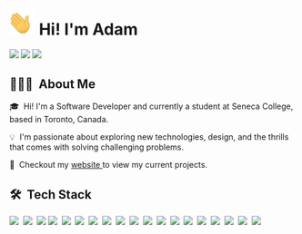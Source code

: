 # <img width="45" src="./image/waving.gif"> Hi! I'm Adam

<p align="center">

![](https://komarev.com/ghpvc/?username=adam20058&color=blue)
<a href="https://linkedin.com/in/adamjemal"><img src="https://img.shields.io/badge/-Adam%20Jemal%20-0077B5?style=flat&logo=Linkedin&logoColor=white"/></a>
<a href="mailto:adamjemal93@gmail.com"><img src="https://img.shields.io/badge/-adamjemal93@gmail.com-grey?style=flat&logo=Gmail&logoColor=red"/></a>

</p>

<h2> 👨🏻‍💻 &nbsp;About Me </h2>
<p>🎓 &nbsp;Hi! I'm a Software Developer and currently a student at Seneca College, based in Toronto, Canada. </p>
<p>💡 &nbsp;I'm passionate about exploring new technologies, design, and the thrills that comes with solving challenging problems.</p> 
<p> 🌱 &nbsp;Checkout my <a href = "https://www.adamjemal.com"> website </a> to view my current projects. </p>

## 🛠 &nbsp;Tech Stack

<img src ="https://img.shields.io/badge/-HTML-05122A?style=flat&logo=HTML5">&nbsp;
<img src ="https://img.shields.io/badge/-CSS-05122A?style=flat&logo=CSS3&logoColor=1572B6">&nbsp;
<img src ="https://img.shields.io/badge/-Bootstrap-05122A?style=flat&logo=bootstrap&logoColor=563D7C">
<img src ="https://img.shields.io/badge/-JavaScript-05122A?style=flat&logo=javascript">&nbsp;
<img src ="https://img.shields.io/badge/-React-05122A?style=flat&logo=react">&nbsp;
<img src ="https://img.shields.io/badge/-Node.js-05122A?style=flat&logo=node.js">&nbsp;
<img src ="https://img.shields.io/badge/-C-05122A?style=flat&logo=C&logoColor=A8B9CC">&nbsp;
<img src ="https://img.shields.io/badge/-C++-05122A?style=flat&logo=C%2B%2B&logoColor=00599C">&nbsp;
<img src ="https://img.shields.io/badge/-Python-05122A?style=flat&logo=python">&nbsp;
<img src ="https://img.shields.io/badge/-flask-05122A?style=flat&logo=flask">&nbsp;
<img src ="https://img.shields.io/badge/-django-05122A?style=flat&logo=django&logoColor=092e20">&nbsp;
<img src ="https://img.shields.io/badge/-postgresql-05122A?style=flat&logo=postgresql">&nbsp;
<img src ="https://img.shields.io/badge/-MySQL-05122A?style=flat&logo=mysql">&nbsp;
<img src ="https://img.shields.io/badge/-mongodb-05122A?style=flat&logo=mongodb">&nbsp;
<img src ="https://img.shields.io/badge/-Git-05122A?style=flat&logo=git">&nbsp;
<img src ="https://img.shields.io/badge/-GitHub-05122A?style=flat&logo=github">&nbsp;
<img src ="https://img.shields.io/badge/-Markdown-05122A?style=flat&logo=markdown">&nbsp;
<img src ="https://img.shields.io/badge/-Visual%20Studio%20Code-05122A?style=flat&logo=visual-studio-code&logoColor=007ACC">&nbsp;
<img src ="https://img.shields.io/badge/-heroku-05122A?style=flat&logo=heroku&logoColor=6762a6">&nbsp;

</p>
